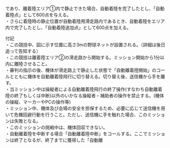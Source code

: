 であり、離着陸エリア①内で静止できた場合、自動着陸を完了したとし、「自動着陸点」として600点を与える。  
・さらに着陸時の静止位置が自動着陸用滑走路内であるとき、自動着陸をエリア内で完了したとし、「自動着陸追加点」として600点を加える。

付記  
・この競技中、図に示す位置に高さ3mの野球ネットが設置される。（詳細は後日追って告知する）  
・この競技は離着陸エリア②の滑走路から開始する。ミッション開始から1分以内に離陸させること。  
・審判の指示の後、機体が滑走路上で静止した状態で「自動離着陸開始」のコールとともに機体を自動離着陸飛行に切り替える。切り替え後、送信機から手を離す。  
・当ミッション中は操縦者による自動離着陸飛行の終了操作(すなわち自動離着陸の終了もしくは中断)以外のいかなる操縦者・補助者の操作を禁止する。(機体の操縦、マーカーやPCの操作等)  
・ミッション中、機体及び会場の安全を担保するため、必要に応じて送信機を用いて危機回避行動を行うこと。ただし、送信機に手を触れた場合、このミッションは失敗となる。  
・このミッションの挑戦中は、機体回収できない。  
・自動離着陸を中断する場合「自動離着陸中断」をコールする。ここでミッションは終了となるが、終了までに獲得した「自動離